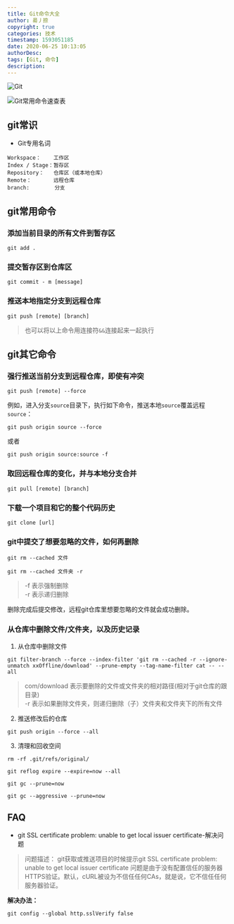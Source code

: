 ```yaml
---
title: Git命令大全
author: 昜丿捺
copyright: true
categories: 技术
timestamp: 1593051185
date: 2020-06-25 10:13:05
authorDesc:
tags: [Git, 命令]
description:
---
```

![Git](/img/screenshots/Git资源库图解.jpg)
<!-- more -->
![Git常用命令速查表](/img/screenshots/Git常用命令速查表.jpg)

## git常识
- Git专用名词
```
Workspace：    工作区
Index / Stage：暂存区
Repository：   仓库区（或本地仓库）
Remote：       远程仓库
branch:        分支
```

## git常用命令
### 添加当前目录的所有文件到暂存区
```
git add .
```
### 提交暂存区到仓库区
```
git commit - m [message]
```
### 推送本地指定分支到远程仓库
```
git push [remote] [branch]
```
> 也可以将以上命令用连接符`&&`连接起来一起执行


## git其它命令
### 强行推送当前分支到远程仓库，即使有冲突
```
git push [remote] --force
```
例如，进入分支`source`目录下，执行如下命令，推送本地`source`覆盖远程`source`：
```git
git push origin source --force
```
或者
```git
git push origin source:source -f
```

### 取回远程仓库的变化，并与本地分支合并
```
git pull [remote] [branch]
```

### 下载一个项目和它的整个代码历史
```
git clone [url]
```

### git中提交了想要忽略的文件，如何再删除
```
git rm --cached 文件
```
```
git rm --cached 文件夹 -r
```
> -f 表示强制删除  
> -r 表示递归删除

删除完成后提交修改，远程git仓库里想要忽略的文件就会成功删除。

### 从仓库中删除文件/文件夹，以及历史记录
1. 从仓库中删除文件
```
git filter-branch --force --index-filter 'git rm --cached -r --ignore-unmatch xxOffline/download' --prune-empty --tag-name-filter cat -- --all
```
> com/download 表示要删除的文件或文件夹的相对路径(相对于git仓库的跟目录)  
> -r 表示如果删除文件夹，则递归删除（子）文件夹和文件夹下的所有文件
2. 推送修改后的仓库
```
git push origin --force --all
```
3. 清理和回收空间
```
rm -rf .git/refs/original/
```
```
git reflog expire --expire=now --all
```
```
git gc --prune=now
```
```
git gc --aggressive --prune=now
```

## FAQ
- git SSL certificate problem: unable to get local issuer certificate-解决问题
> 问题描述：
  git获取或推送项目的时候提示git SSL certificate problem: unable to get local issuer certificate
  问题是由于没有配置信任的服务器HTTPS验证。默认，cURL被设为不信任任何CAs，就是说，它不信任任何服务器验证。

**解决办法：** 
```
git config --global http.sslVerify false
```